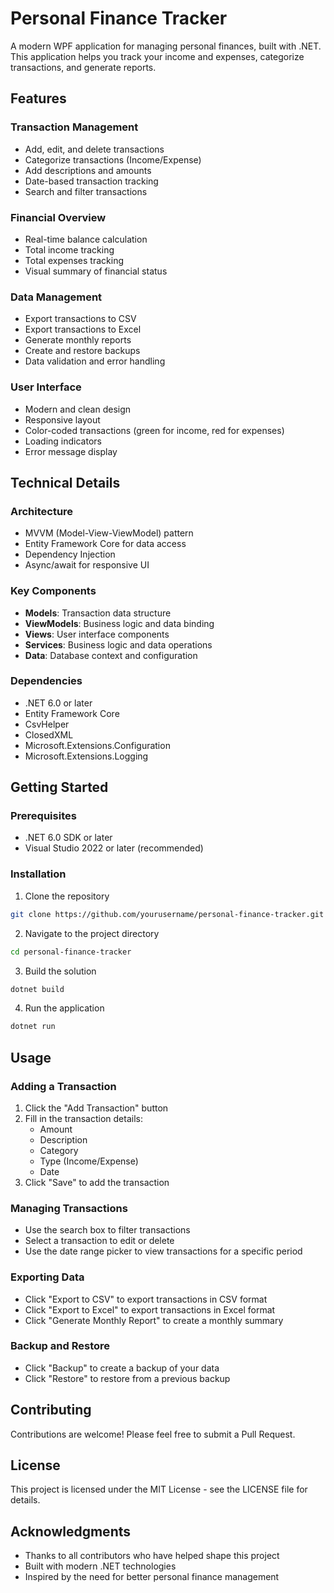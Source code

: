 # Personal Finance Tracker

A modern WPF application for managing personal finances, built with .NET. This application helps you track your income and expenses, categorize transactions, and generate reports.

## Features

### Transaction Management
- Add, edit, and delete transactions
- Categorize transactions (Income/Expense)
- Add descriptions and amounts
- Date-based transaction tracking
- Search and filter transactions

### Financial Overview
- Real-time balance calculation
- Total income tracking
- Total expenses tracking
- Visual summary of financial status

### Data Management
- Export transactions to CSV
- Export transactions to Excel
- Generate monthly reports
- Create and restore backups
- Data validation and error handling

### User Interface
- Modern and clean design
- Responsive layout
- Color-coded transactions (green for income, red for expenses)
- Loading indicators
- Error message display

## Technical Details

### Architecture
- MVVM (Model-View-ViewModel) pattern
- Entity Framework Core for data access
- Dependency Injection
- Async/await for responsive UI

### Key Components
- **Models**: Transaction data structure
- **ViewModels**: Business logic and data binding
- **Views**: User interface components
- **Services**: Business logic and data operations
- **Data**: Database context and configuration

### Dependencies
- .NET 6.0 or later
- Entity Framework Core
- CsvHelper
- ClosedXML
- Microsoft.Extensions.Configuration
- Microsoft.Extensions.Logging

## Getting Started

### Prerequisites
- .NET 6.0 SDK or later
- Visual Studio 2022 or later (recommended)

### Installation
1. Clone the repository
```bash
git clone https://github.com/yourusername/personal-finance-tracker.git
```

2. Navigate to the project directory
```bash
cd personal-finance-tracker
```

3. Build the solution
```bash
dotnet build
```

4. Run the application
```bash
dotnet run
```

## Usage

### Adding a Transaction
1. Click the "Add Transaction" button
2. Fill in the transaction details:
   - Amount
   - Description
   - Category
   - Type (Income/Expense)
   - Date
3. Click "Save" to add the transaction

### Managing Transactions
- Use the search box to filter transactions
- Select a transaction to edit or delete
- Use the date range picker to view transactions for a specific period

### Exporting Data
- Click "Export to CSV" to export transactions in CSV format
- Click "Export to Excel" to export transactions in Excel format
- Click "Generate Monthly Report" to create a monthly summary

### Backup and Restore
- Click "Backup" to create a backup of your data
- Click "Restore" to restore from a previous backup

## Contributing

Contributions are welcome! Please feel free to submit a Pull Request.

## License

This project is licensed under the MIT License - see the LICENSE file for details.

## Acknowledgments

- Thanks to all contributors who have helped shape this project
- Built with modern .NET technologies
- Inspired by the need for better personal finance management 